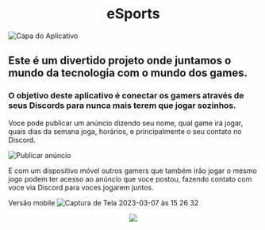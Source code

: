 <h1 align="center"> eSports </h1> 

![Capa do Aplicativo](https://user-images.githubusercontent.com/102997685/223515750-c2827ad9-d016-46d1-a38e-2ee2fd4420dc.png)

## Este é um divertido projeto onde juntamos o mundo da tecnologia com o mundo dos games.
### O objetivo deste aplicativo é conectar os gamers através de seus Discords para nunca mais terem que jogar sozinhos.

Voce pode publicar um anúncio dizendo seu nome, qual game irá jogar, quais dias da semana joga, horários, e principalmente o seu contato no Discord. 

![Publicar anúncio](https://user-images.githubusercontent.com/102997685/223516607-e889a3fe-fdbf-4322-b74a-7f4bcc943d65.png)


E com um dispositivo móvel outros gamers que também irão jogar o mesmo jogo podem ter acesso ao anúncio que voce postou, fazendo contato com voce via Discord para voces jogarem juntos.

Versão mobile
![Captura de Tela 2023-03-07 às 15 26 32](https://user-images.githubusercontent.com/102997685/223517295-4db1b0b6-9c77-4954-aaa5-1d65d94837fd.png)


<p align="center">
<img src="http://img.shields.io/static/v1?label=STATUS&message=%20PRONTO&color=GREEN&style=for-the-badge"/>
</p>

